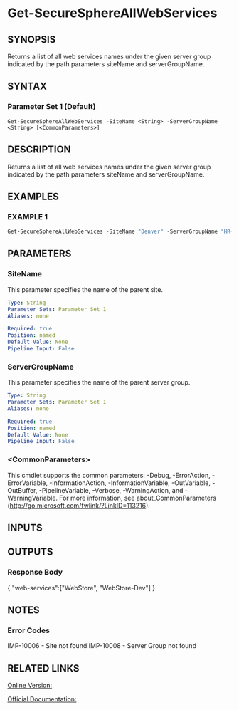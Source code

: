 ﻿# Get-SecureSphereAllWebServices

## SYNOPSIS
Returns a list of all web services names under the given server group indicated by the path parameters siteName and serverGroupName.

## SYNTAX

### Parameter Set 1 (Default)
```
Get-SecureSphereAllWebServices -SiteName <String> -ServerGroupName <String> [<CommonParameters>]
```

## DESCRIPTION
Returns a list of all web services names under the given server group indicated by the path parameters siteName and serverGroupName.

## EXAMPLES

### EXAMPLE 1

```powershell
Get-SecureSphereAllWebServices -SiteName "Denver" -ServerGroupName "HR-Prod"
```

## PARAMETERS

### SiteName
This parameter specifies the name of the parent site.

```yaml
Type: String
Parameter Sets: Parameter Set 1
Aliases: none

Required: true
Position: named
Default Value: None
Pipeline Input: False
```

### ServerGroupName
This parameter specifies the name of the parent server group.

```yaml
Type: String
Parameter Sets: Parameter Set 1
Aliases: none

Required: true
Position: named
Default Value: None
Pipeline Input: False
```

### \<CommonParameters\>
This cmdlet supports the common parameters: -Debug, -ErrorAction, -ErrorVariable, -InformationAction, -InformationVariable, -OutVariable, -OutBuffer, -PipelineVariable, -Verbose, -WarningAction, and -WarningVariable. For more information, see about_CommonParameters (http://go.microsoft.com/fwlink/?LinkID=113216).

## INPUTS

## OUTPUTS

### Response Body
{
"web-services":["WebStore", "WebStore-Dev"]
}

## NOTES

### Error Codes
IMP-10006 - Site not found
IMP-10008 - Server Group not found

## RELATED LINKS

[Online Version:](https://github.com/akshinmustafayev/Documentation/MD)

[Official Documentation:](https://docs.imperva.com/bundle/v13.6-api-reference-guide/page/61851.htm)



